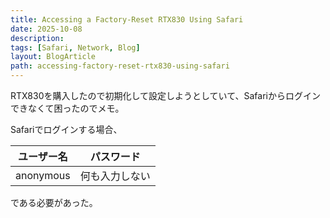 ```yaml
---
title: Accessing a Factory-Reset RTX830 Using Safari
date: 2025-10-08
description:
tags: [Safari, Network, Blog]
layout: BlogArticle
path: accessing-factory-reset-rtx830-using-safari
---
```

RTX830を購入したので初期化して設定しようとしていて、Safariからログインできなくて困ったのでメモ。

Safariでログインする場合、

|ユーザー名|パスワード|
|-|-|
|anonymous|何も入力しない|

である必要があった。
